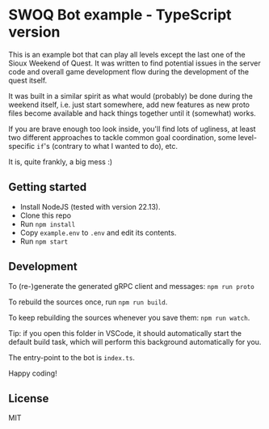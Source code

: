 # SWOQ Bot example - TypeScript version

This is an example bot that can play all levels except the last one of the
Sioux Weekend of Quest. It was written to find potential issues in the server
code and overall game development flow during the development of the quest
itself.

It was built in a similar spirit as what would (probably) be done during the
weekend itself, i.e. just start somewhere, add new features as new proto files
become available and hack things together until it (somewhat) works.

If you are brave enough too look inside, you'll find lots of ugliness, at least
two different approaches to tackle common goal coordination, some
level-specific `if`'s (contrary to what I wanted to do), etc.

It is, quite frankly, a big mess :)

## Getting started

- Install NodeJS (tested with version 22.13).
- Clone this repo
- Run `npm install`
- Copy `example.env` to `.env` and edit its contents.
- Run `npm start`

## Development

To (re-)generate the generated gRPC client and messages: `npm run proto`

To rebuild the sources once, run `npm run build`.

To keep rebuilding the sources whenever you save them: `npm run watch`.

Tip: if you open this folder in VSCode, it should automatically start
the default build task, which will perform this background automatically
for you.

The entry-point to the bot is `index.ts`.

Happy coding!

## License

MIT

